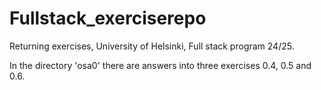 # Fullstack_exerciserepo
Returning exercises, University of Helsinki, Full stack program 24/25.

In the directory 'osa0' there are answers into three exercises 0.4, 0.5 and 0.6.

